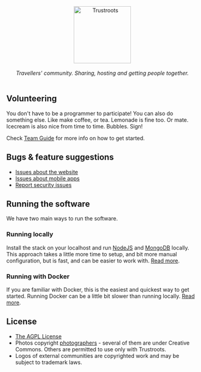 <p align="center">
  <br>
  <br>
  <a href="https://www.trustroots.org/"><img width="150" src="https://cdn.rawgit.com/Trustroots/trustroots/master/public/img/logo/color.svg" alt="Trustroots"></a>
  <br>
  <br>
  <em>Travellers' community. Sharing, hosting and getting people together.</em>
  <br>
  <br>
</p>

## Volunteering

You don't have to be a programmer to participate! You can also do something else. Like make coffee, or tea. Lemonade is fine too. Or mate. Icecream is also nice from time to time. Bubbles. Sign!

Check [Team Guide](https://team.trustroots.org/Volunteering.html) for more info on how to get started.

## Bugs & feature suggestions

- [Issues about the website](https://github.com/Trustroots/trustroots/issues)
- [Issues about mobile apps](https://github.com/Trustroots/trustroots-expo-mobile/issues)
- [Report security issues](https://github.com/Trustroots/trustroots/blob/master/SECURITY.md#readme)

## Running the software

We have two main ways to run the software.

### Running locally

Install the stack on your localhost and run [NodeJS](https://nodejs.org/en/download/) and [MongoDB](https://docs.mongodb.com/manual/installation/) locally.
This approach takes a little more time to setup, and bit more manual configuration,
but is fast, and can be easier to work with. [Read more](https://team.trustroots.org/Install.html).

### Running with Docker

If you are familiar with Docker, this is the easiest and quickest way
to get started. Running Docker can be a little bit slower than running locally. [Read more](https://team.trustroots.org/Install-Docker.html).

## License

- [The AGPL License](LICENSE.md)
- Photos copyright [photographers](https://github.com/Trustroots/trustroots/blob/master/modules/core/client/directives/tr-boards.client.directive.js#L30) - several of them are under Creative Commons. Others are permitted to use only with Trustroots.
- Logos of external communities are copyrighted work and may be subject to trademark laws.
